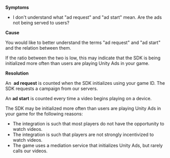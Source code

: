 

**Symptoms**


- I don't understand what "ad request" and "ad start" mean. Are the ads not being served to users?



**Cause**



You would like to better understand the terms "ad request" and "ad start" and the relation between them.



If the ratio between the two is low, this may indicate that the SDK is being initialized more often than users are playing Unity Ads in your game.



**Resolution**



An  **ad request**  is counted when the SDK initializes using your game ID. The SDK requests a campaign from our servers.



An  **ad start**  is counted every time a video begins playing on a device.



The SDK may be initialized more often than users are playing Unity Ads in your game for the following reasons:


- The integration is such that most players do not have the opportunity to watch videos.
- The integration is such that players are not strongly incentivized to watch videos.
- The game uses a mediation service that initializes Unity Ads, but rarely calls our videos.

